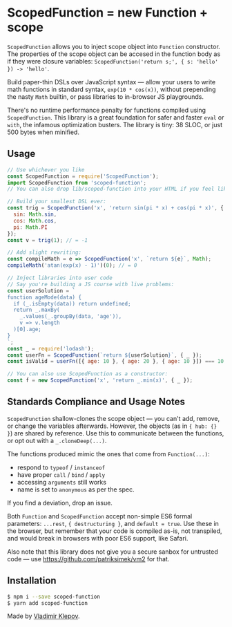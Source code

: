 # ScopedFunction = new Function + scope

`ScopedFunction` allows you to inject scope object into `Function` constructor.
The properties of the scope object can be accesed in the function body as if they
were closure variables: `ScopedFunction('return s;', { s: 'hello' }) -> 'hello'`.

Build paper-thin DSLs over JavaScript syntax — allow your users to write math functions
in standard syntax, `exp(10 * cos(x))`, without prepending the nasty `Math`
builtin, or pass libraries to in-browser JS playgrounds.

There's no runtime performance penalty for functions compiled using `ScopedFunction`.
This library is a great foundation for safer and faster `eval` or `with`, the
infamous optimization busters. The library is tiny: 38 SLOC, or just 500 bytes
when minified.

## Usage

```js
// Use whichever you like
const ScopedFunction = require('ScopedFunction');
import ScopedFunction from 'scoped-function';
// You can also drop lib/scoped-function into your HTML if you feel like it

// Build your smallest DSL ever:
const trig = ScopedFunction('x', 'return sin(pi * x) + cos(pi * x)', {
  sin: Math.sin,
  cos: Math.cos,
  pi: Math.PI
});
const v = trig(1); // = -1

// Add slight rewriting:
const compileMath = e => ScopedFunction('x', `return ${e}`, Math);
compileMath('atan(exp(x) - 1)')(0); // = 0

// Inject libraries into user code
// Say you're building a JS course with live problems:
const userSolution = `
function ageMode(data) {
  if (_.isEmpty(data)) return undefined;
  return _.maxBy(
    _.values(_.groupBy(data, 'age')),
    v => v.length
  )[0].age;
}
`;
const _ = require('lodash');
const userFn = ScopedFunction(`return ${userSolution}`, { _ });
const isValid = userFn([{ age: 10 }, { age: 20 }, { age: 10 }]) === 10;

// You can also use ScopedFunction as a constructor:
const f = new ScopedFunction('x', 'return _.min(x)', { _ });
```

## Standards Compliance and Usage Notes

`ScopedFunction` shallow-clones the scope object — you can't add, remove, or change
the variables afterwards. However, the objects (as in `{ hub: {} }`) are shared
by reference. Use this to communicate between the functions, or opt out with
a `_.cloneDeep(...)`.

The functions produced mimic the ones that come from `Function(...)`:

 - respond to `typeof` / `instanceof`
 - have proper `call` / `bind` / `apply`
 - accessing `arguments` still works
 - name is set to `anonymous` as per the spec.

If you find a deviation, drop an issue.

Both `Function` and `ScopedFunction` accept non-simple ES6 formal
parameters: `...rest`, `{ destructuring }`, and `default = true`. Use these in
the browser, but remember that your code is compiled as-is, not transpiled,
and would break in browsers with poor ES6 support, like Safari.

Also note that this library does not give you a secure sanbox for untrusted code
— use https://github.com/patriksimek/vm2 for that.

## Installation
```sh
$ npm i --save scoped-function
$ yarn add scoped-function
```

Made by [Vladimir Klepov](https://github.com/thoughtspile).
